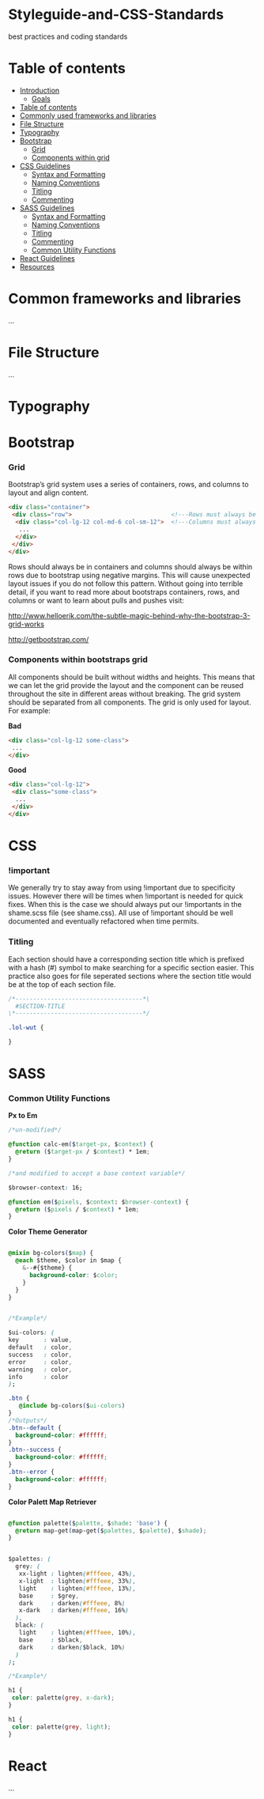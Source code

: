 # Styleguide-and-CSS-Standards
best practices and coding standards


Table of contents
=================

  * [Introduction](#gh-md-toc)
    * [Goals](#installation)
  * [Table of contents](#table-of-contents)
  * [Commonly used frameworks and libraries](#table-of-contents)
  * [File Structure](#installation)
  * [Typography](#typography)
  * [Bootstrap](#bootstrap)
    * [Grid](#installation)
    * [Components within grid](#multiple-files)
  * [CSS Guidelines](#installation)
    * [Syntax and Formatting](#multiple-files)
    * [Naming Conventions](#multiple-files)
    * [Titling](#multiple-files)
    * [Commenting](#multiple-files)
  * [SASS Guidelines](#installation)
     * [Syntax and Formatting](#multiple-files)
    * [Naming Conventions](#multiple-files)
    * [Titling](#multiple-files)
    * [Commenting](#multiple-files)
    * [Common Utility Functions](#multiple-files)
  * [React Guidelines](#installation)
  * [Resources](#multiple-files)
  
Common frameworks and libraries
============

...

File Structure
============

...

Typography
============

Bootstrap
============

### Grid
Bootstrap’s grid system uses a series of containers, rows, and columns to layout and align content.

```html
<div class="container">    
 <div class="row">                            <!---Rows must always be in a container-->
  <div class="col-lg-12 col-md-6 col-sm-12">  <!---Columns must always be in a row-->
   ...
  </div>
 </div>
</div>
```
Rows should always be in containers and columns should always be within rows due to bootstrap using negative margins. This will cause unexpected layout issues if you do not follow this pattern. Without going into terrible detail, if you want to read more about bootstraps containers, rows, and columns or want to learn about pulls and pushes visit:

http://www.helloerik.com/the-subtle-magic-behind-why-the-bootstrap-3-grid-works

http://getbootstrap.com/

### Components within bootstraps grid
All components should be built without widths and heights. This means that we can let the grid provide the layout and the component can be reused throughout the site in different areas without breaking. The grid system should be separated from all components. The grid is only used for layout. For example:




**Bad**

```html
<div class="col-lg-12 some-class">
 ...
</div>
```

**Good**

```html
<div class="col-lg-12">
 <div class="some-class">
  ...
 </div>
</div>
```
CSS
============

### !important

We generally try to stay away from using !important due to specificity issues. However there will be times when !important is needed for quick fixes. When this is the case we should always put our !importants in the shame.scss file (see shame.css). All use of !important should be well documented and eventually refactored when time permits.

### Titling

Each section should have a corresponding section title which is prefixed with a hash (#) symbol to make searching for a specific section easier. This practice also goes for file seperated sections where the section title would be at the top of each section file.

```css
/*------------------------------------*\
  #SECTION-TITLE
\*------------------------------------*/

.lol-wut {

}
```

SASS
============

### Common Utility Functions

**Px to Em**

```css
/*un-modified*/

@function calc-em($target-px, $context) {
  @return ($target-px / $context) * 1em;
}

/*and modified to accept a base context variable*/

$browser-context: 16;

@function em($pixels, $context: $browser-context) {
  @return ($pixels / $context) * 1em;
}

```
**Color Theme Generator**

```css

@mixin bg-colors($map) {
  @each $theme, $color in $map {
    &--#{$theme} {
      background-color: $color;
    }
  }
}

```

```css

/*Example*/

$ui-colors: (
key       : value,
default   : color,
success   : color,
error     : color,
warning   : color,
info      : color
);

.btn {
   @include bg-colors($ui-colors)
}
/*Outputs*/
.btn--default {
  background-color: #ffffff;
}
.btn--success {
  background-color: #ffffff;
}
.btn--error {
  background-color: #ffffff;
}
```

**Color Palett Map Retriever**

```css

@function palette($palette, $shade: 'base') {
  @return map-get(map-get($palettes, $palette), $shade);
}


$palettes: (
  grey: (
   xx-light : lighten(#fffeee, 43%),
   x-light  : lighten(#fffeee, 33%),
   light    : lighten(#fffeee, 13%),
   base     : $grey,
   dark     : darken(#fffeee, 8%)
   x-dark   : darken(#fffeee, 16%)
  ),
  black: (
   light    : lighten(#fffeee, 10%),
   base     : $black,
   dark     : darken($black, 10%)
  )
);
```

```css
/*Example*/

h1 {
 color: palette(grey, x-dark);
}

h1 {
 color: palette(grey, light);
}
```

React
============

...
